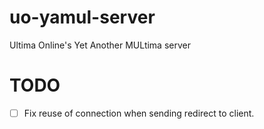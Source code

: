 # uo-yamul-server
Ultima Online's Yet Another MULtima server

# TODO

- [ ] Fix reuse of connection when sending redirect to client.